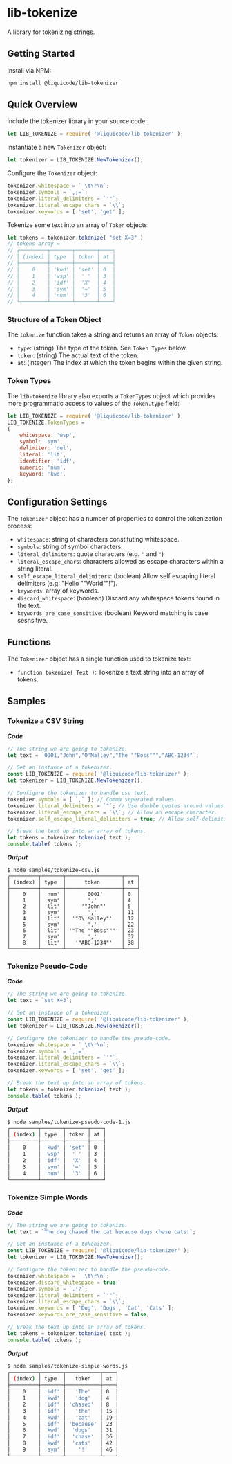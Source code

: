 
# lib-tokenize

A library for tokenizing strings.


## Getting Started

Install via NPM:
```bash
npm install @liquicode/lib-tokenizer
```


## Quick Overview

Include the tokenizer library in your source code:
```js
let LIB_TOKENIZE = require( '@liquicode/lib-tokenizer' );
```

Instantiate a new `Tokenizer` object:
```js
let tokenizer = LIB_TOKENIZE.NewTokenizer();
```

Configure the `Tokenizer` object:
```js
tokenizer.whitespace = ` \t\r\n`;
tokenizer.symbols = `,;=`;
tokenizer.literal_delimiters = `'"`;
tokenizer.literal_escape_chars = `\\`;
tokenizer.keywords = [ 'set', 'get' ];
```

Tokenize some text into an array of `Token` objects:
```js
let tokens = tokenizer.tokenize( "set X=3" )
// tokens array =
// ┌─────────┬───────┬───────┬────┐
// │ (index) │ type  │ token │ at │
// ├─────────┼───────┼───────┼────┤
// │    0    │ 'kwd' │ 'set' │ 0  │
// │    1    │ 'wsp' │  ' '  │ 3  │
// │    2    │ 'idf' │  'X'  │ 4  │
// │    3    │ 'sym' │  '='  │ 5  │
// │    4    │ 'num' │  '3'  │ 6  │
// └─────────┴───────┴───────┴────┘
```

### Structure of a Token Object

The `tokenize` function takes a string and returns an array of `Token` objects:

- `type`: (string) The type of the token. See `Token Types` below.
- `token`:  (string) The actual text of the token.
- `at`: (integer) The index at which the token begins within the given string.

### Token Types

The `lib-tokenize` library also exports a `TokenTypes` object which provides more
programmatic access to values of the `Token.type` field:
```js
let LIB_TOKENIZE = require( '@liquicode/lib-tokenizer' );
LIB_TOKENIZE.TokenTypes =
{
	whitespace: 'wsp',
	symbol: 'sym',
	delimiter: 'del',
	literal: 'lit',
	identifier: 'idf',
	numeric: 'num',
	keyword: 'kwd',
};
```

## Configuration Settings

The `Tokenizer` object has a number of properties to control the tokenization process:

- `whitespace`: string of characters constituting whitespace.
- `symbols`: string of symbol characters.
- `literal_delimiters`: quote characters (e.g. `'` and `"`)
- `literal_escape_chars`: characters allowed as escape characters within a string literal.
- `self_escape_literal_delimiters`: (boolean) Allow self escaping literal delimiters (e.g. "Hello ""World""!").
- `keywords`: array of keywords.
- `discard_whitespace`: (boolean) Discard any whitespace tokens found in the text.
- `keywords_are_case_sensitive`: (boolean) Keyword matching is case sesnsitive.


## Functions

The `Tokenizer` object has a single function used to tokenize text:

- `function tokenize( Text )`: Tokenize a text string into an array of tokens.


## Samples

### Tokenize a CSV String

**_Code_**
```js
// The string we are going to tokenize.
let text = `0001,"John","O'Malley","The ""Boss""","ABC-1234"`;

// Get an instance of a tokenizer.
const LIB_TOKENIZE = require( '@liquicode/lib-tokenizer' );
let tokenizer = LIB_TOKENIZE.NewTokenizer();

// Configure the tokenizer to handle csv text.
tokenizer.symbols = [ `,` ]; // Comma seperated values.
tokenizer.literal_delimiters = `"`; // Use double quotes around values.
tokenizer.literal_escape_chars = `\\`; // Allow an escape character.
tokenizer.self_escape_literal_delimiters = true; // Allow self-delimiting double quotes.

// Break the text up into an array of tokens.
let tokens = tokenizer.tokenize( text );
console.table( tokens );
```

**_Output_**
```
$ node samples/tokenize-csv.js
┌─────────┬───────┬──────────────────┬────┐
│ (index) │ type  │      token       │ at │
├─────────┼───────┼──────────────────┼────┤
│    0    │ 'num' │      '0001'      │ 0  │
│    1    │ 'sym' │       ','        │ 4  │
│    2    │ 'lit' │     '"John"'     │ 5  │
│    3    │ 'sym' │       ','        │ 11 │
│    4    │ 'lit' │  '"O\'Malley"'   │ 12 │
│    5    │ 'sym' │       ','        │ 22 │
│    6    │ 'lit' │ '"The ""Boss"""' │ 23 │
│    7    │ 'sym' │       ','        │ 37 │
│    8    │ 'lit' │   '"ABC-1234"'   │ 38 │
└─────────┴───────┴──────────────────┴────┘
```


### Tokenize Pseudo-Code

**_Code_**
```js
// The string we are going to tokenize.
let text = `set X=3`;

// Get an instance of a tokenizer.
const LIB_TOKENIZE = require( '@liquicode/lib-tokenizer' );
let tokenizer = LIB_TOKENIZE.NewTokenizer();

// Configure the tokenizer to handle the pseudo-code.
tokenizer.whitespace = ` \t\r\n`;
tokenizer.symbols = `,;=`;
tokenizer.literal_delimiters = `'"`;
tokenizer.literal_escape_chars = `\\`;
tokenizer.keywords = [ 'set', 'get' ];

// Break the text up into an array of tokens.
let tokens = tokenizer.tokenize( text );
console.table( tokens );
```

**_Output_**
```bash
$ node samples/tokenize-pseudo-code-1.js 
┌─────────┬───────┬───────┬────┐
│ (index) │ type  │ token │ at │
├─────────┼───────┼───────┼────┤
│    0    │ 'kwd' │ 'set' │ 0  │
│    1    │ 'wsp' │  ' '  │ 3  │
│    2    │ 'idf' │  'X'  │ 4  │
│    3    │ 'sym' │  '='  │ 5  │
│    4    │ 'num' │  '3'  │ 6  │
└─────────┴───────┴───────┴────┘
```


### Tokenize Simple Words

**_Code_**
```js
// The string we are going to tokenize.
let text = `The dog chased the cat because dogs chase cats!`;

// Get an instance of a tokenizer.
const LIB_TOKENIZE = require( '@liquicode/lib-tokenizer' );
let tokenizer = LIB_TOKENIZE.NewTokenizer();

// Configure the tokenizer to handle the pseudo-code.
tokenizer.whitespace = ` \t\r\n`;
tokenizer.discard_whitespace = true;
tokenizer.symbols = `.!?`;
tokenizer.literal_delimiters = `'"`;
tokenizer.literal_escape_chars = `\\`;
tokenizer.keywords = [ 'Dog', 'Dogs', 'Cat', 'Cats' ];
tokenizer.keywords_are_case_sensitive = false;

// Break the text up into an array of tokens.
let tokens = tokenizer.tokenize( text );
console.table( tokens );
```

**_Output_**
```bash
$ node samples/tokenize-simple-words.js 
┌─────────┬───────┬───────────┬────┐
│ (index) │ type  │   token   │ at │
├─────────┼───────┼───────────┼────┤
│    0    │ 'idf' │   'The'   │ 0  │
│    1    │ 'kwd' │   'dog'   │ 4  │
│    2    │ 'idf' │ 'chased'  │ 8  │
│    3    │ 'idf' │   'the'   │ 15 │
│    4    │ 'kwd' │   'cat'   │ 19 │
│    5    │ 'idf' │ 'because' │ 23 │
│    6    │ 'kwd' │  'dogs'   │ 31 │
│    7    │ 'idf' │  'chase'  │ 36 │
│    8    │ 'kwd' │  'cats'   │ 42 │
│    9    │ 'sym' │    '!'    │ 46 │
└─────────┴───────┴───────────┴────┘
```
